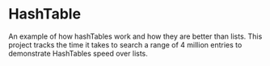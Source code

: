 # HashTable
An example of how hashTables work and how they are better than lists.
This project tracks the time it takes to search a range of 4 million entries to demonstrate HashTables speed over lists.
